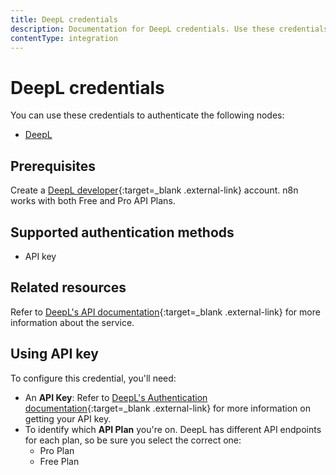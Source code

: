```yaml
---
title: DeepL credentials
description: Documentation for DeepL credentials. Use these credentials to authenticate DeepL in n8n, a workflow automation platform.
contentType: integration
---
```


# DeepL credentials

You can use these credentials to authenticate the following nodes:

- [DeepL](/integrations/builtin/app-nodes/n8n-nodes-base.deepl/)


## Prerequisites

Create a [DeepL developer](https://www.deepl.com/pro-api){:target=_blank .external-link} account. n8n works with both Free and Pro API Plans.

## Supported authentication methods

- API key

## Related resources

Refer to [DeepL's API documentation](https://developers.deepl.com/docs){:target=_blank .external-link} for more information about the service.

## Using API key

To configure this credential, you'll need:

- An **API Key**: Refer to [DeepL's Authentication documentation](https://developers.deepl.com/docs/getting-started/auth#authentication){:target=_blank .external-link} for more information on getting your API key.
- To identify which **API Plan** you're on. DeepL has different API endpoints for each plan, so be sure you select the correct one:
    - Pro Plan
    - Free Plan

